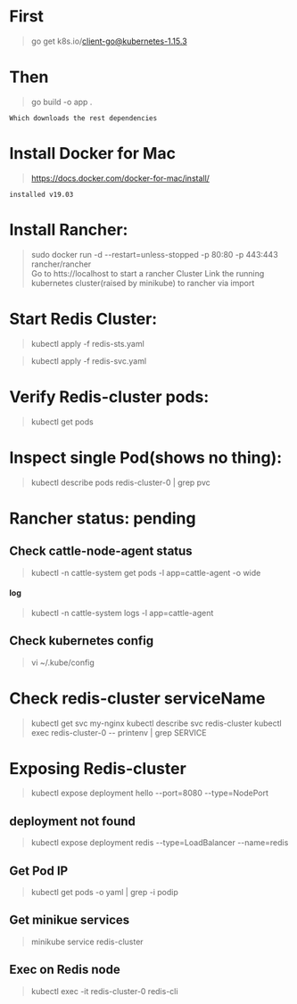 # First
>go get k8s.io/client-go@kubernetes-1.15.3

# Then
>go build -o app .

    Which downloads the rest dependencies    

# Install Docker for Mac
>https://docs.docker.com/docker-for-mac/install/

    installed v19.03

# Install Rancher:
>sudo docker run -d --restart=unless-stopped -p 80:80 -p 443:443 rancher/rancher  
>Go to htts://localhost to start a rancher Cluster 
>Link the running kubernetes cluster(raised by minikube) to rancher via import  

# Start Redis Cluster:
>kubectl apply -f redis-sts.yaml

>kubectl apply -f redis-svc.yaml

# Verify Redis-cluster pods:
>kubectl get pods

# Inspect single Pod(shows no thing):
>kubectl describe pods redis-cluster-0 | grep pvc

# Rancher status: pending
## Check cattle-node-agent status
>kubectl -n cattle-system get pods -l app=cattle-agent -o wide
#### log
>kubectl -n cattle-system logs -l app=cattle-agent

## Check kubernetes config
> vi ~/.kube/config

# Check redis-cluster serviceName
>kubectl get svc my-nginx
>kubectl describe svc redis-cluster
>kubectl exec redis-cluster-0 -- printenv | grep SERVICE

# Exposing Redis-cluster
>kubectl expose deployment hello --port=8080 --type=NodePort
## deployment not found
>kubectl expose deployment redis --type=LoadBalancer --name=redis


## Get Pod IP
>kubectl get pods -o yaml | grep -i podip

## Get minikue services
>minikube service redis-cluster

## Exec on Redis node
>kubectl exec -it redis-cluster-0 redis-cli
